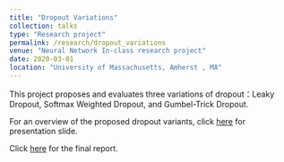```yaml
---
title: "Dropout Variations"
collection: talks
type: "Research project"
permalink: /research/dropout_variations
venue: "Neural Network In-class research project"
date: 2020-03-01
location: "University of Massachusetts, Amherst , MA"
---
```


This project proposes and evaluates three variations of dropout：Leaky Dropout, Softmax Weighted Dropout, and Gumbel-Trick Dropout.

For an overview of the proposed dropout variants, click [here](https://shiqipan.github.io/files/dropout_variation_slide.pdf) for presentation slide.

Click [here](https://shiqipan.github.io/files/dropout_variation_final_report.pdf) for the final report.
